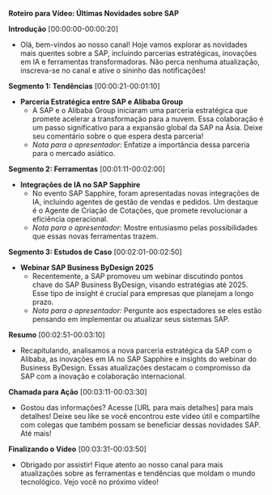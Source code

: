 **Roteiro para Vídeo: Últimas Novidades sobre SAP**

**Introdução**
[00:00:00-00:00:20]
- Olá, bem-vindos ao nosso canal! Hoje vamos explorar as novidades mais quentes sobre a SAP, incluindo parcerias estratégicas, inovações em IA e ferramentas transformadoras. Não perca nenhuma atualização, inscreva-se no canal e ative o sininho das notificações!

**Segmento 1: Tendências**
[00:00:21-00:01:10]
- **Parceria Estratégica entre SAP e Alibaba Group**
  - A SAP e o Alibaba Group iniciaram uma parceria estratégica que promete acelerar a transformação para a nuvem. Essa colaboração é um passo significativo para a expansão global da SAP na Ásia. Deixe seu comentário sobre o que espera desta parceria!
  - *Nota para o apresentador:* Enfatize a importância dessa parceria para o mercado asiático.

**Segmento 2: Ferramentas**
[00:01:11-00:02:00]
- **Integrações de IA no SAP Sapphire**
  - No evento SAP Sapphire, foram apresentadas novas integrações de IA, incluindo agentes de gestão de vendas e pedidos. Um destaque é o Agente de Criação de Cotações, que promete revolucionar a eficiência operacional.
  - *Nota para o apresentador:* Mostre entusiasmo pelas possibilidades que essas novas ferramentas trazem.

**Segmento 3: Estudos de Caso**
[00:02:01-00:02:50]
- **Webinar SAP Business ByDesign 2025**
  - Recentemente, a SAP promoveu um webinar discutindo pontos chave do SAP Business ByDesign, visando estratégias até 2025. Esse tipo de insight é crucial para empresas que planejam a longo prazo.
  - *Nota para o apresentador:* Pergunte aos espectadores se eles estão pensando em implementar ou atualizar seus sistemas SAP.

**Resumo**
[00:02:51-00:03:10]
- Recapitulando, analisamos a nova parceria estratégica da SAP com o Alibaba, as inovações em IA no SAP Sapphire e insights do webinar do Business ByDesign. Essas atualizações destacam o compromisso da SAP com a inovação e colaboração internacional.

**Chamada para Ação**
[00:03:11-00:03:30]
- Gostou das informações? Acesse [URL para mais detalhes] para mais detalhes! Deixe seu like se você encontrou este vídeo útil e compartilhe com colegas que também possam se beneficiar dessas novidades SAP. Até mais!

**Finalizando o Vídeo**
[00:03:31-00:03:50]
- Obrigado por assistir! Fique atento ao nosso canal para mais atualizações sobre as ferramentas e tendências que moldam o mundo tecnológico. Vejo você no próximo vídeo!